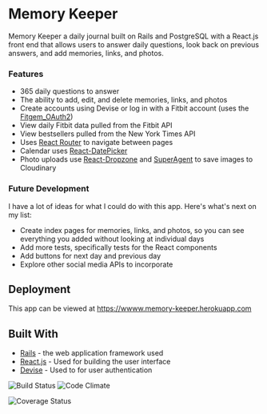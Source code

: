 # Memory Keeper

Memory Keeper a daily journal built on Rails and PostgreSQL with a React.js front end that allows
users to answer daily questions, look back on previous answers, and add memories, links, and photos.

### Features

- 365 daily questions to answer
- The ability to add, edit, and delete memories, links, and photos
- Create accounts using Devise or log in with a Fitbit account (uses the [Fitgem_OAuth2](https://github.com/gupta-ankit/fitgem_oauth2))
- View daily Fitbit data pulled from the Fitbit API
- View bestsellers pulled from the New York Times API
- Uses [React Router](https://github.com/ReactTraining/react-router) to navigate between pages
- Calendar uses [React-DatePicker](https://github.com/Hacker0x01/react-datepicker)
- Photo uploads use [React-Dropzone](https://github.com/okonet/react-dropzone) and [SuperAgent](https://github.com/visionmedia/superagent) to save images to Cloudinary

### Future Development

I have a lot of ideas for what I could do with this app. Here's what's next on my list:
- Create index pages for memories, links, and photos, so you can see everything you added without looking at individual days
- Add more tests, specifically tests for the React components
- Add buttons for next day and previous day
- Explore other social media APIs to incorporate

## Deployment

This app can be viewed at https://wwww.memory-keeper.herokuapp.com

## Built With

* [Rails](http://rubyonrails.org/) - the web application framework used
* [React.js](https://facebook.github.io/react/) - Used for building the user interface
* [Devise](https://rometools.github.io/rome/) - Used to for user authentication

![Build Status](https://codeship.com/projects/80975840-c931-0134-9c9f-3a0fd8dae151/status?branch=master)
![Code Climate](https://codeclimate.com/github/marjielam/memory-keeper.png)
<!-- ![Coverage Status](https://coveralls.io/repos/marjielam/memory-keeper/badge.png) -->
![Coverage Status](https://coveralls.io/repos/github/marjielam/memory-keeper/badge.svg?branch=master)
